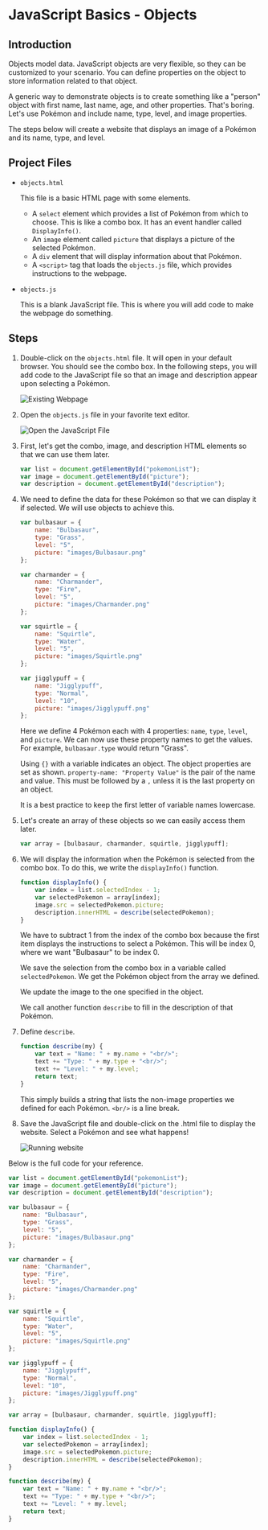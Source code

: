 ﻿JavaScript Basics - Objects
===========================

## Introduction

Objects model data.  JavaScript objects are very flexible, so they can be customized to your scenario.  You can define properties on the object to store information related to that object.

A generic way to demonstrate objects is to create something like a "person" object with first name, last name, age, and other properties.  That's boring.  Let's use Pokémon and include name, type, level, and image properties.

The steps below will create a website that displays an image of a Pokémon and its name, type, and level.

## Project Files

* `objects.html`

    This file is a basic HTML page with some elements.
	- A `select` element which provides a list of Pokémon from which to choose.  This is like a combo box.  It has an event handler called `DisplayInfo()`.
	- An `image` element called `picture` that displays a picture of the selected Pokémon.
	- A `div` element that will display information about that Pokémon.
	- A `<script>` tag that loads the `objects.js` file, which provides instructions to the webpage.

* `objects.js`

    This is a blank JavaScript file.  This is where you will add code to make the webpage do something.

## Steps

1. Double-click on the `objects.html` file.  It will open in your default browser.  You should see the combo box.  In the following steps, you will add code to the JavaScript file so that an image and description appear upon selecting a Pokémon.

    ![Existing Webpage](images/objects-01.png "Existing Webpage")
 
2. Open the `objects.js` file in your favorite text editor.

    ![Open the JavaScript File](images/objects-02.png "Open the JavaScript File")
 
3. First, let's get the combo, image, and description HTML elements so that we can use them later.

	```js
	var list = document.getElementById("pokemonList");
	var image = document.getElementById("picture");
	var description = document.getElementById("description");
	```

4. We need to define the data for these Pokémon so that we can display it if selected.  We will use objects to achieve this.

	```js
	var bulbasaur = {
		name: "Bulbasaur",
		type: "Grass",
		level: "5",
		picture: "images/Bulbasaur.png"
	};

	var charmander = {
		name: "Charmander",
		type: "Fire",
		level: "5",
		picture: "images/Charmander.png"
	};

	var squirtle = {
		name: "Squirtle",
		type: "Water",
		level: "5",
		picture: "images/Squirtle.png"
	};

	var jigglypuff = {
		name: "Jigglypuff",
		type: "Normal",
		level: "10",
		picture: "images/Jigglypuff.png"
	};
	```
	
	Here we define 4 Pokémon each with 4 properties: `name`, `type`, `level`, and `picture`.  We can now use these property names to get the values.  For example, `bulbasaur.type` would return "Grass".
	
	Using `{}` with a variable indicates an object.  The object properties are set as shown.  `property-name: "Property Value"` is the pair of the name and value.  This must be followed by a `,` unless it is the last property on an object.
	
	It is a best practice to keep the first letter of variable names lowercase.
	
5. Let's create an array of these objects so we can easily access them later.

	```js
	var array = [bulbasaur, charmander, squirtle, jigglypuff];
	```

6. We will display the information when the Pokémon is selected from the combo box.  To do this, we write the `displayInfo()` function.

	```js
	function displayInfo() {
		var index = list.selectedIndex - 1;
		var selectedPokemon = array[index];
		image.src = selectedPokemon.picture;
		description.innerHTML = describe(selectedPokemon);
	}
	```
	
	We have to subtract 1 from the index of the combo box because the first item displays the instructions to select a Pokémon.  This will be index 0, where we want "Bulbasaur" to be index 0.
	
	We save the selection from the combo box in a variable called `selectedPokemon`.  We get the Pokémon object from the array we defined.
	
	We update the image to the one specified in the object.
	
	We call another function `describe` to fill in the description of that Pokémon.
	
7. Define `describe`.

	```js
	function describe(my) {
		var text = "Name: " + my.name + "<br/>";
		text += "Type: " + my.type + "<br/>";
		text += "Level: " + my.level;
		return text;
	}
	```
	
	This simply builds a string that lists the non-image properties we defined for each Pokémon.  `<br/>` is a line break.
	
8. Save the JavaScript file and double-click on the .html file to display the website.  Select a Pokémon and see what happens!

	![Running website](images/objects-03.png "Running website")
	
Below is the full code for your reference.

```js
var list = document.getElementById("pokemonList");
var image = document.getElementById("picture");
var description = document.getElementById("description");

var bulbasaur = {
	name: "Bulbasaur",
	type: "Grass",
	level: "5",
	picture: "images/Bulbasaur.png"
};

var charmander = {
	name: "Charmander",
	type: "Fire",
	level: "5",
	picture: "images/Charmander.png"
};

var squirtle = {
	name: "Squirtle",
	type: "Water",
	level: "5",
	picture: "images/Squirtle.png"
};

var jigglypuff = {
	name: "Jigglypuff",
	type: "Normal",
	level: "10",
	picture: "images/Jigglypuff.png"
};

var array = [bulbasaur, charmander, squirtle, jigglypuff];

function displayInfo() {
	var index = list.selectedIndex - 1;
	var selectedPokemon = array[index];
	image.src = selectedPokemon.picture;
	description.innerHTML = describe(selectedPokemon);
}

function describe(my) {
	var text = "Name: " + my.name + "<br/>";
	text += "Type: " + my.type + "<br/>";
	text += "Level: " + my.level;
	return text;
}
```